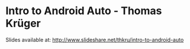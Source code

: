 # Intro to Android Auto - Thomas Krüger

Slides available at:
http://www.slideshare.net/thkru/intro-to-android-auto

